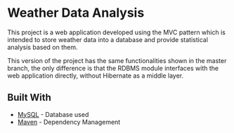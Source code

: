 # Weather Data Analysis
This project is a web application developed using the MVC pattern which is intended to store weather data into a database and provide statistical analysis based on them.

This version of the project has the same functionalities shown in the master branch, the only difference is that the RDBMS module interfaces with the web application directly, without Hibernate as a middle layer.

## Built With

* [MySQL](https://www.mysql.com) - Database used
* [Maven](https://maven.apache.org/) - Dependency Management
